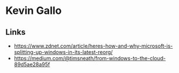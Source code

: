 # Kevin Gallo

## Links
- https://www.zdnet.com/article/heres-how-and-why-microsoft-is-splitting-up-windows-in-its-latest-reorg/
- https://medium.com/@timsneath/from-windows-to-the-cloud-89d5ae28a95f
